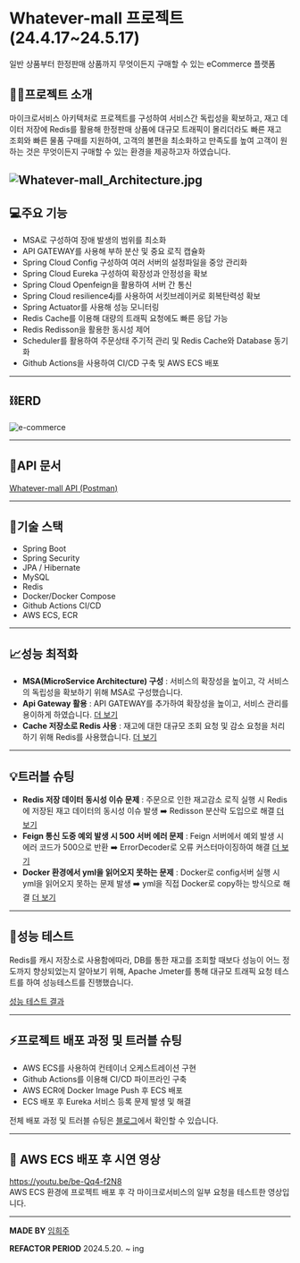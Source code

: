 # Whatever-mall 프로젝트(24.4.17~24.5.17)
일반 상품부터 한정판매 상품까지 무엇이든지 구매할 수 있는 eCommerce 플랫폼



## 💁‍♀️프로젝트 소개
마이크로서비스 아키텍처로 프로젝트를 구성하여 서비스간 독립성을 확보하고, 
재고 데이터 저장에 Redis를 활용해 한정판매 상품에 대규모 트래픽이 몰리더라도 빠른 재고 조회와 빠른 물품 구매를 지원하여, 고객의 불편을 최소화하고 만족도를 높여 고객이 원하는 것은 무엇이든지 구매할 수 있는 환경을 제공하고자 하였습니다.

![Whatever-mall_Architecture.jpg](..%2F..%2FWhatever-mall_Architecture.jpg)
-----
## 💻주요 기능
- MSA로 구성하여 장애 발생의 범위를 최소화 
- API GATEWAY를 사용해 부하 분산 및 중요 로직 캡슐화
- Spring Cloud Config 구성하여 여러 서버의 설정파일을 중앙 관리화 
- Spring Cloud Eureka 구성하여 확장성과 안정성을 확보
- Spring Cloud Openfeign을 활용하여 서버 간 통신
- Spring Cloud resilience4j를 사용하여 서킷브레이커로 회복탄력성 확보
- Spring Actuator를 사용해 성능 모니터링
- Redis Cache를 이용해 대량의 트래픽 요청에도 빠른 응답 가능 
- Redis Redisson을 활용한 동시성 제어
- Scheduler를 활용하여 주문상태 주기적 관리 및 Redis Cache와 Database 동기화
- Github Actions을 사용하여 CI/CD 구축 및 AWS ECS 배포
-------------
## ⛓️ERD
![e-commerce](https://github.com/linxizhu1209/Whatever-mall/assets/146171215/c468a98f-3b26-441d-9706-b2f0d3202f9c)

-----------
## 📝API 문서 
[Whatever-mall API (Postman)](https://documenter.getpostman.com/view/30411399/2sA3JT1xnA)

-------------
## 🔧기술 스택
- Spring Boot
- Spring Security
- JPA / Hibernate
- MySQL
- Redis
- Docker/Docker Compose
- Github Actions CI/CD
- AWS ECS, ECR

------
## 📈성능 최적화
- **MSA(MicroService Architecture) 구성** : 서비스의 확장성을 높이고, 각 서비스의 독립성을 확보하기 위해 MSA로 구성했습니다.
- **Api Gateway 활용** : API GATEWAY를 추가하여 확장성을 높이고, 서비스 관리를 용이하게 하였습니다. [더 보기](https://blog.naver.com/dlahj1209/223453055018)
- **Cache 저장소로 Redis 사용** : 재고에 대한 대규모 조회 요청 및 감소 요청을 처리하기 위해 Redis를 사용했습니다. [더 보기](https://blog.naver.com/dlahj1209/223453941468)
--------
## 💡트러블 슈팅
- **Redis 저장 데이터 동시성 이슈 문제** : 주문으로 인한 재고감소 로직 실행 시 Redis에 저장된 재고 데이터의 동시성 이슈 발생 ➡️ Redisson 분산락 도입으로 해결 [더 보기](https://blog.naver.com/dlahj1209/223441877421)
- **Feign 통신 도중 예외 발생 시 500 서버 에러 문제** : Feign 서버에서 예외 발생 시 에러 코드가 500으로 반환 ➡️ ErrorDecoder로 오류 커스터마이징하여 해결  [더 보기](https://blog.naver.com/dlahj1209/223447377496)
- **Docker 환경에서 yml을 읽어오지 못하는 문제** : Docker로 config서버 실행 시 yml을 읽어오지 못하는 문제 발생 ➡️ yml을 직접 Docker로 copy하는 방식으로 해결 [더 보기](https://blog.naver.com/dlahj1209/223433369487)
----
## 🚀성능 테스트
Redis를 캐시 저장소로 사용함에따라, DB를 통한 재고를 조회할 때보다 성능이 어느 정도까지 향상되었는지 알아보기 위해,
Apache Jmeter를 통해 대규모 트래픽 요청 테스트를 하여 성능테스트를 진행했습니다. 

[성능 테스트 결과](https://blog.naver.com/dlahj1209/223455388573)

---------

## ⚡프로젝트 배포 과정 및 트러블 슈팅
- AWS ECS를 사용하여 컨테이너 오케스트레이션 구현
- Github Actions를 이용해 CI/CD 파이프라인 구축
- AWS ECR에 Docker Image Push 후 ECS 배포
- ECS 배포 후 Eureka 서비스 등록 문제 발생 및 해결

전체 배포 과정 및 트러블 슈팅은 [블로그](https://blog.naver.com/dlahj1209/223515160465)에서 확인할 수 있습니다. 

--------
## 🎦 AWS ECS 배포 후 시연 영상
https://youtu.be/be-Qq4-f2N8 
<br>AWS ECS 환경에 프로젝트 배포 후 각 마이크로서비스의 일부 요청을 테스트한 영상입니다. 

---------------------
**MADE BY** [임희주](https://github.com/linxizhu1209)

**REFACTOR PERIOD** 2024.5.20. ~ ing
